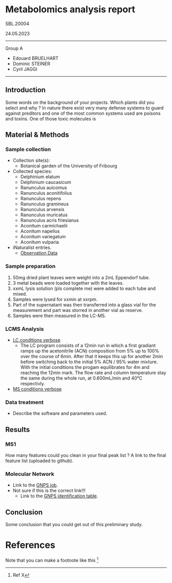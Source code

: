 # Metabolomics analysis report
SBL.20004 

24.05.2023

----
Group A
- Edouard BRUELHART
- Dominic STEINER
- Cyril JAGGI
----


## Introduction

Some words on the background of your projects.
Which plants did you select and why ?
In nature there exist very many defense systems to guard against preditors and one of the most common systems used are poisons and toxins. One of those toxic molecules is 

## Material & Methods

### Sample collection

- Collection site(s):
    - Botanical garden of the University of Fribourg
- Collected species: 
    - Delphinium elatum
    - Delphinium caucasicum
    - Ranunculus auicomus
    - Ranunculus aconitifolius
    - Ranunculus repens
    - Ranunculus gramineus
    - Ranunculus arvensis
    - Ranunculus muricatus
    - Ranunculus acris friesianus
    - Aconitum carmichaelii
    - Aconitum napellus
    - Aconitum variegatum
    - Aconitum vulparia 
- iNaturalist entries.
    - [Observation Data](https://github.com/Cythion/SBL.20004/blob/main/data/observations-328542.csv)


### Sample preparation

1. 50mg dried plant leaves were weight into a 2mL Eppendorf tube.
2. 3 metal beads were loaded together with the leaves.
3. xxmL lysis solution (pls complete me) were added to each tube and mixed.
4. Samples were lysed for xxmin at xxrpm. 
5. Part of the supernatant was then transferred into a glass vial for the measurement and part was storred in another vial as reserve.
6. Samples were then measured in the LC-MS. 

### LCMS Analysis

- [LC conditions verbose](https://github.com/Cythion/SBL.20004/blob/main/lc_conditions.txt) 
    - The LC program consists of a 12min run in which a first gradiant ramps up the acetonitrile (ACN) composition from 5% up to 100% over the course of 6min. After that it keeps this up for another 2min before switching back to the initial 5% ACN / 95% water mixture. With the initial conditions the progam equilibrates for 4m and reaching the 12min mark. The flow rate and column temperature stay the same during the whole run, at 0.600mL/min and 40°C respectivly.
- [MS conditions verbose](https://github.com/Cythion/SBL.20004/blob/main/ms_conditions.txt)

### Data treatment

- Describe the software and parameters used.

## Results


### MS1

How many features could you clean in your final peak list ?
A link to the final feature list (uploaded to github).

### Molecular Network

- Link to the [GNPS job](https://gnps.ucsd.edu/ProteoSAFe/status.jsp?task=54c7e463fe00492a9984c160219fb1d6).
- Not sure if this is the correct link!!! 
    - Link to the [GNPS identification table](https://gnps.ucsd.edu/ProteoSAFe/result.jsp?task=54c7e463fe00492a9984c160219fb1d6&view=view_all_annotations_DB).

## Conclusion

Some conclusion that you could get out of this preliminary study.

# References

Note that you can make a footnote like this [^1]

[^1]: Ref X
